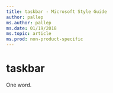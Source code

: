 ```yaml
---
title: taskbar - Microsoft Style Guide
author: pallep
ms.author: pallep
ms.date: 01/19/2018
ms.topic: article
ms.prod: non-product-specific
---
```


# taskbar

One word.
